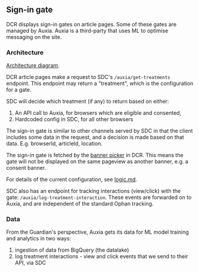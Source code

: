 ## Sign-in gate
DCR displays sign-in gates on article pages.
Some of these gates are managed by Auxia. Auxia is a third-party that uses ML to optimise messaging on the site.

### Architecture
[Architecture diagram](https://docs.google.com/drawings/d/1zynyGMqXekhNFQpLkzAdHqyt9iQy_RQ-kR7jFGsU5K0/edit).

DCR article pages make a request to SDC's `/auxia/get-treatments` endpoint. This endpoint may return a "treatment", which is the configuration for a gate.

SDC will decide which treatment (if any) to return based on either:
1. An API call to Auxia, for browsers which are eligible and consented,
2. Hardcoded config in SDC, for all other browsers

The sign-in gate is similar to other channels served by SDC in that the client includes some data in the request, and a decision is made based on that data. E.g. browserId, articleId, location.

The sign-in gate is fetched by the [banner picker](https://github.com/guardian/dotcom-rendering/blob/main/dotcom-rendering/src/components/StickyBottomBanner.importable.tsx) in DCR. This means the gate will not be displayed on the same pageview as another banner, e.g. a consent banner.

For details of the current configuration, see [logic.md](/src/server/signin-gate/logic.md).

SDC also has an endpoint for tracking interactions (view/click) with the gate: `/auxia/log-treatment-interaction`. These events are forwarded on to Auxia, and are independent of the standard Ophan tracking.

### Data
From the Guardian's perspective, Auxia gets its data for ML model training and analytics in two ways:
1. ingestion of data from BigQuery (the datalake)
2. log treatment interactions - view and click events that we send to their API, via SDC
